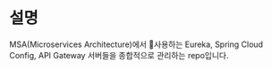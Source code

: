 # 설명
MSA(Microservices Architecture)에서 사용하는 Eureka, Spring Cloud Config, API Gateway 서버들을 종합적으로 관리하는 repo입니다.
